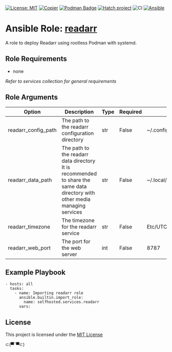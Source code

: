 [![License: MIT](https://img.shields.io/badge/License-MIT-yellow.svg)](LICENSE)
[![Copier](https://img.shields.io/endpoint?url=https://raw.githubusercontent.com/copier-org/copier/master/img/badge/badge-grayscale-inverted-border.json)](https://github.com/copier-org/copier)
[![Podman Badge](https://img.shields.io/badge/Podman-892CA0?logo=podman&logoColor=white)](https://podman.io/)
[![Hatch project](https://img.shields.io/badge/%F0%9F%A5%9A-Hatch-4051b5.svg)](https://github.com/pypa/hatch)
![CI](https://github.com/ansible-selfhosted/selfhosted.services.readarr/actions/workflows/ci.yml/badge.svg)
[![Ansible](https://img.shields.io/badge/Ansible-Molecule-EE0000?style=plastic&logo=ansible&logoColor=white)](https://github.com/ansible/molecule)

<!-- BEGIN_ANSIBLE_DOCS -->

# Ansible Role: [readarr](https://wiki.servarr.com/en/readarr)

A role to deploy Readarr using rootless Podman with systemd.

## Role Requirements

- none

*Refer to services collection for general requirements*

## Role Arguments

|Option|Description|Type|Required|Default|
|---|---|---|---|---|
|readarr_config_path|The path to the readarr configuration directory|str|False|~/.config/readarr/|
|readarr_data_path|The path to the readarr data directory<br>It is recommended to share the same data directory with other media managing services|str|False|~/.local/share/containers/storage/media|
|readarr_timezone|The timezone for the readarr service|str|False|Etc/UTC|
|readarr_web_port|The port for the web server|int|False|8787|


## Example Playbook

```
- hosts: all
  tasks:
    - name: Importing readarr role
      ansible.builtin.import_role:
        name: selfhosted.services.readarr
      vars:
```

## License

This project is licensed under the [MIT License](LICENSE)


⊂(▀¯▀⊂)

<!-- END_ANSIBLE_DOCS -->

